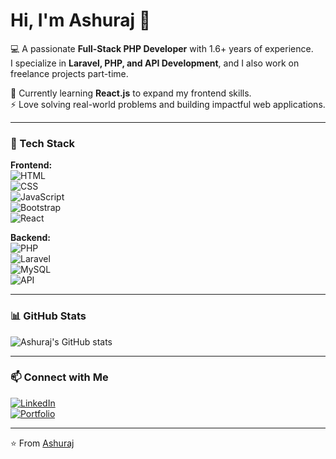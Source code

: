 # Hi, I'm Ashuraj 👋  

💻 A passionate **Full-Stack PHP Developer** with 1.6+ years of experience.  
I specialize in **Laravel, PHP, and API Development**, and I also work on freelance projects part-time.  

🌱 Currently learning **React.js** to expand my frontend skills.  
⚡ Love solving real-world problems and building impactful web applications.  

---

### 🔧 Tech Stack
**Frontend:**  
![HTML](https://img.shields.io/badge/-HTML5-orange?style=flat&logo=html5)  
![CSS](https://img.shields.io/badge/-CSS3-blue?style=flat&logo=css3)  
![JavaScript](https://img.shields.io/badge/-JavaScript-yellow?style=flat&logo=javascript)  
![Bootstrap](https://img.shields.io/badge/-Bootstrap-purple?style=flat&logo=bootstrap)  
![React](https://img.shields.io/badge/-React-61DAFB?style=flat&logo=react)  

**Backend:**  
![PHP](https://img.shields.io/badge/-PHP-777BB4?style=flat&logo=php)  
![Laravel](https://img.shields.io/badge/-Laravel-red?style=flat&logo=laravel)  
![MySQL](https://img.shields.io/badge/-MySQL-blue?style=flat&logo=mysql)  
![API](https://img.shields.io/badge/-RESTful%20APIs-green?style=flat)  

---

### 📊 GitHub Stats
![Ashuraj's GitHub stats](https://github-readme-stats.vercel.app/api?username=YOUR_GITHUB_USERNAME&show_icons=true&theme=radical)  

---

### 📫 Connect with Me
[![LinkedIn](https://img.shields.io/badge/-LinkedIn-blue?style=flat&logo=linkedin)](YOUR_LINKEDIN_LINK)  
[![Portfolio](https://img.shields.io/badge/-Portfolio-black?style=flat&logo=github)](YOUR_GITHUB_PROFILE_LINK)  

---
⭐️ From [Ashuraj](https://github.com/AshurajSrivastav01)
